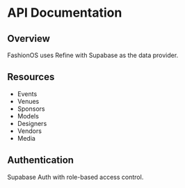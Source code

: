 # API Documentation

## Overview
FashionOS uses Refine with Supabase as the data provider.

## Resources
- Events
- Venues
- Sponsors
- Models
- Designers
- Vendors
- Media

## Authentication
Supabase Auth with role-based access control.
